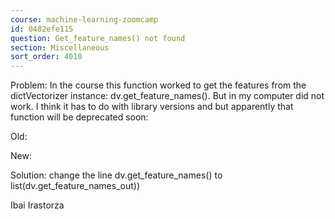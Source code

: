 ```yaml
---
course: machine-learning-zoomcamp
id: 0482efe115
question: Get_feature_names() not found
section: Miscellaneous
sort_order: 4010
---
```


Problem: In the course this function worked to get the features from the dictVectorizer instance: dv.get_feature_names(). But in my computer did not work. I think it has to do with library versions and but apparently that function will be deprecated soon:

Old:

New:

Solution: change the line dv.get_feature_names() to list(dv.get_feature_names_out))

Ibai Irastorza

